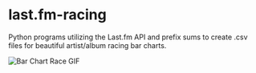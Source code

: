 # last.fm-racing
Python programs utilizing the Last.fm API and prefix sums to create .csv files for beautiful artist/album racing bar charts.

![Bar Chart Race GIF](/data/artist-race-demo.gif)

